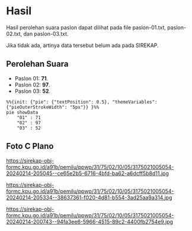 # Hasil

Hasil perolehan suara paslon dapat dilihat pada file paslon-01.txt, paslon-02.txt, dan paslon-03.txt.

Jika tidak ada, artinya data tersebut belum ada pada SIREKAP.

## Perolehan Suara

 * Paslon 01: **71**.
 * Paslon 02: **97**.
 * Paslon 03: **52**.

```mermaid
%%{init: {"pie": {"textPosition": 0.5}, "themeVariables": {"pieOuterStrokeWidth": "5px"}} }%%
pie showData
    "01" : 71
    "02" : 97
    "03" : 52
```
## Foto C Plano

https://sirekap-obj-formc.kpu.go.id/a91b/pemilu/ppwp/31/75/02/10/05/3175021005054-20240214-205045--ce65e2b5-6716-4bfd-ba62-a6dcff5b8d11.jpg

https://sirekap-obj-formc.kpu.go.id/a91b/pemilu/ppwp/31/75/02/10/05/3175021005054-20240214-205334--38637361-f020-4d81-b554-3ad25aa9a314.jpg

https://sirekap-obj-formc.kpu.go.id/a91b/pemilu/ppwp/31/75/02/10/05/3175021005054-20240214-200743--94fa3ee6-5966-4515-89c2-4400fb2754e9.jpg
